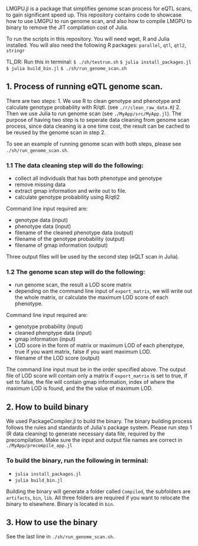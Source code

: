 LMGPU.jl is a package that simplifies genome scan process for eQTL scans, to gain significant speed up. This repository contains code to showcase how to use LMGPU to run genome scan, and also how to compile LMGPU to binary to remove the JIT compilation cost of Julia. 

To run the scripts in this repository. You will need wget, R and Julia installed. 
You will also need the following R packages: `parallel`, `qtl`, `qtl2`, `stringr`

TL,DR:
Run this in terminal:
`$ ./sh/testrun.sh`
`$ julia install_packages.jl` 
`$ julia build_bin.jl`
`$ ./sh/run_genome_scan.sh`


## 1. Process of running eQTL genome scan. 
There are two steps: 1. We use R to clean genotype and phenotype and calculate genotype probability with R/qtl. (see `./r/clean_raw_data.R`) 2. Then we use Julia to run genome scan (see `./MyApp/src/MyApp.jl`). The purpose of having two step is to seperate data cleaning from genome scan process, since data cleaning is a one time cost, the result can be cached to be reused by the genome scan in step 2. 

To see an example of running genome scan with both steps, please see `./sh/run_genome_scan.sh`. 

### 1.1 The data cleaning step will do the following: 
- collect all individuals that has both phenotype and genotype
- remove missing data 
- extract gmap information and write out to file. 
- calculate genotype probability using R/qtl2

Command line input required are:
- genotype data (input)
- phenotype data (input)
- filename of the cleaned phenotype data (output)
- filename of the genotype probability (output)
- filename of gmap information (output)

Three output files will be used by the second step (eQLT scan in Julia). 

### 1.2 The genome scan step will do the following: 
- run genome scan, the result a LOD score matrix
- depending on the command line input of `export_matrix`, we will write out the whole matrix, or calculate the maximum LOD score of each phenotype. 

Command line input required are:
- genotype probability (input)
- cleaned phenptype data (input)
- gmap information (input)
- LOD score in the form of matrix or maximum LOD of each phenptype, true if you want matrix, false if you want maximum LOD. 
- filename of the LOD score (output)

The command line input must be in the order specified above. The output file of LOD score will contain only a matrix if `export_matrix` is set to true, if set to false, the file will contain gmap information, index of where the maximum LOD is found, and the the value of maximum LOD. 

## 2. How to build binary 
We used PackageCompiler.jl to build the binary. The binary building process follows the rules and standards of Julia's package system. 
Please run step 1 (R data cleaning) to generate necessary data file, required by the precompilation. Make sure the input and output file names are correct in `./MyApp/precompile_app.jl` 
### To build the binary, run the following in terminal:
- `julia install_packages.jl` 
- `julia build_bin.jl`

Building the binary will generate a folder called `Compiled`, the subfolders are `artifacts`, `bin`, `lib`. All three folders are required if you want to relocate the binary to elsewhere. Binary is located in `bin`. 

## 3. How to use the binary 
See the last line in `./sh/run_genome_scan.sh`. 
